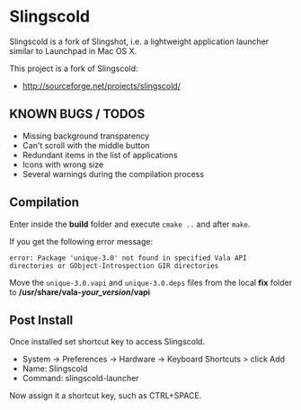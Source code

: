 # Slingscold

Slingscold is a fork of Slingshot, i.e. a lightweight application launcher similar to Launchpad in Mac OS X.

This project is a fork of Slingscold:

  * http://sourceforge.net/projects/slingscold/

## KNOWN BUGS / TODOS

* Missing background transparency
* Can't scroll with the middle button
* Redundant items in the list of applications
* Icons with wrong size
* Several warnings during the compilation process

## Compilation

Enter inside the **build** folder and execute `cmake ..` and after `make`.

If you get the following error message:

```error: Package 'unique-3.0' not found in specified Vala API directories or GObject-Introspection GIR directories```

Move the `unique-3.0.vapi` and `unique-3.0.deps` files from the local **fix** folder to **/usr/share/vala-*your_version*/vapi**

## Post Install

Once installed set shortcut key to access Slingscold.

  * System -> Preferences -> Hardware -> Keyboard Shortcuts > click Add
  * Name: Slingscold
  * Command: slingscold-launcher

Now assign it a shortcut key, such as CTRL+SPACE.
